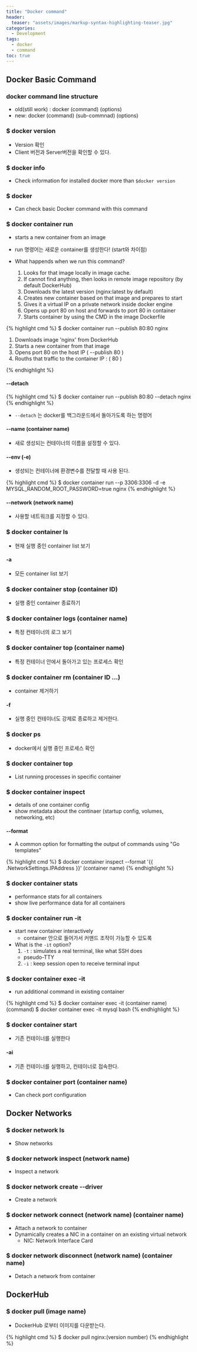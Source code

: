 ```yaml
---
title: "Docker command"
header:
  teaser: "assets/images/markup-syntax-highlighting-teaser.jpg"
categories:
  - Development
tags:
  - docker
  - command
toc: true
---
```


## Docker Basic Command

### docker command line structure

* old(still work) : docker (command) (options)
* new: docker (command) (sub-commnad) (options)

### $ docker version

* Version 확인
* Client 버전과 Server버전을 확인할 수 있다.

### $ docker info

* Check information for installed docker more than `$docker version`

### $ docker

* Can check basic Docker command with this command

### $ docker container run

* starts a new container from an image
* run 명령어는 새로운 container를 생성한다! (start와 차이점)

* What happends when we run this command?
  1. Looks for that image locally in image cache.
  2. If cannot find anything, then looks in remote image repository (by default DockerHub)
  3. Downloads the latest version (nginx:latest by default)
  4. Creates new container based on that image and prepares to start
  5. Gives it a virtual IP on a private network inside docker engine
  6. Opens up port 80 on host and forwards to port 80 in container
  7. Starts container by using the CMD in the image Dockerfile

{% highlight cmd %}
$ docker container run --publish 80:80 nginx

1. Downloads image 'nginx' from DockerHub
2. Starts a new container from that image
3. Opens port 80 on the host IP ( --publish 80 )
4. Rouths that traffic to the container IP : ( 80 )

{% endhighlight %}

#### --detach

{% highlight cmd %}
$ docker container run --publish 80:80 --detach nginx
{% endhighlight %}

* `--detach` 는 docker를 백그라운드에서 돌아가도록 하는 명령어

#### --name (container name)

* 새로 생성되는 컨테이너의 이름을 설정할 수 있다.

#### --env (-e)

* 생성되는 컨테이너에 환경변수를 전달할 때 사용 된다.

{% highlight cmd %}
$ docker container run --p 3306:3306 -d -e MYSQL_RANDOM_ROOT_PASSWORD=true  nginx
{% endhighlight %}

#### --network (network name)

* 사용할 네트워크를 지정할 수 있다.

### $ docker container ls

* 현재 실행 중인 container list 보기

#### -a

* 모든 container list 보기

### $ docker container stop (container ID)

* 실행 중인 container 종료하기

### $ docker container logs (container name)

* 특정 컨테이너의 로그 보기

### $ docker container top (container name)

* 특정 컨테이너 안에서 돌아가고 있는 프로세스 확인

### $ docker container rm (container ID ...)

* container 제거하기

#### -f

* 실행 중인 컨테이너도 강제로 종료하고 제거한다.

### $ docker ps

* docker에서 실행 중인 프로세스 확인

### $ docker container top

* List running processes in specific container

### $ docker container inspect

* details of one container config
* show metadata about the continaer (startup config, volumes, networking, etc)

#### --format

* A common option for formatting the output of commands using "Go templates"

{% highlight cmd %}
$ docker container inspect --format '{{ .NetworkSettings.IPAddress  }}' (container name)
{% endhighlight %}

### $ docker container stats

* performance stats for all containers
* show live performance data for all containers

### $ docker container run -it

* start new container interactively
  * container 안으로 들어가서 커맨드 조작이 가능할 수 있도록
* What is the `-it` option?
  1. `-t` : simulates a real terminal, like what SSH does
    * pseudo-TTY
  2. `-i` : keep session open to receive terminal input

### $ docker container exec -it

* run additional command in existing container

{% highlight cmd %}
$ docker container exec -it (container name) (command)
$ docker container exec -it mysql bash
{% endhighlight %}

### $ docker container start 

* 기존 컨테이너를 실행한다

#### -ai

* 기존 컨테이너를 실행하고, 컨테이너로 접속한다.

### $ docker container port (container name)

* Can check port configuration

## Docker Networks

### $ docker network ls

* Show networks

### $ docker network inspect (network name)

* Inspect a network

### $ docker network create --driver

* Create a network

### $ docker network connect (network name) (container name)

* Attach a network to container
* Dynamically creates a NIC in a container on an existing virtual network
  * NIC: Network Interface Card

### $ docker network disconnect (network name) (container name)

* Detach a network from container

## DockerHub

### $ docker pull (image name)

* DockerHub 로부터 이미지를 다운받는다.

{% highlight cmd %}
$ docker pull nginx:(version number)
{% endhighlight %}


